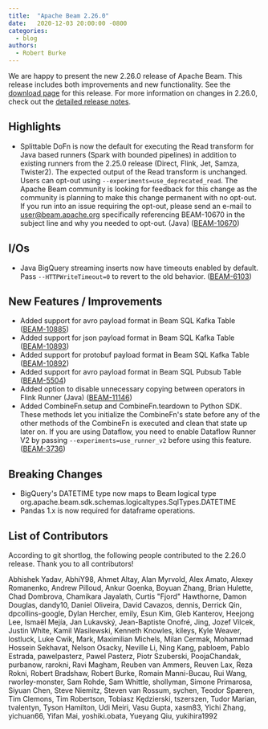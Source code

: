 ```yaml
---
title:  "Apache Beam 2.26.0"
date:   2020-12-03 20:00:00 -0800
categories:
  - blog
authors:
  - Robert Burke
---
```

<!--
Licensed under the Apache License, Version 2.0 (the "License");
you may not use this file except in compliance with the License.
You may obtain a copy of the License at
http://www.apache.org/licenses/LICENSE-2.0
Unless required by applicable law or agreed to in writing, software
distributed under the License is distributed on an "AS IS" BASIS,
WITHOUT WARRANTIES OR CONDITIONS OF ANY KIND, either express or implied.
See the License for the specific language governing permissions and
limitations under the License.
-->
We are happy to present the new 2.26.0 release of Apache Beam. This release includes both improvements and new functionality.
See the [download page](/get-started/downloads/#2250-2020-12-04) for this release.
For more information on changes in 2.26.0, check out the
[detailed release notes](https://issues.apache.org/jira/secure/ReleaseNote.jspa?projectId=12319527&version=12347147).

## Highlights

* Splittable DoFn is now the default for executing the Read transform for Java based runners (Spark with bounded pipelines) in addition to existing runners from the 2.25.0 release (Direct, Flink, Jet, Samza, Twister2). The expected output of the Read transform is unchanged. Users can opt-out using `--experiments=use_deprecated_read`. The Apache Beam community is looking for feedback for this change as the community is planning to make this change permanent with no opt-out. If you run into an issue requiring the opt-out, please send an e-mail to [user@beam.apache.org](mailto:user@beam.apache.org) specifically referencing BEAM-10670 in the subject line and why you needed to opt-out. (Java) ([BEAM-10670](https://issues.apache.org/jira/browse/BEAM-10670))

## I/Os

* Java BigQuery streaming inserts now have timeouts enabled by default. Pass `--HTTPWriteTimeout=0` to revert to the old behavior. ([BEAM-6103](https://issues.apache.org/jira/browse/BEAM-6103))

## New Features / Improvements
* Added support for avro payload format in Beam SQL Kafka Table ([BEAM-10885](https://issues.apache.org/jira/browse/BEAM-10885))
* Added support for json payload format in Beam SQL Kafka Table ([BEAM-10893](https://issues.apache.org/jira/browse/BEAM-10893))
* Added support for protobuf payload format in Beam SQL Kafka Table ([BEAM-10892](https://issues.apache.org/jira/browse/BEAM-10892))
* Added support for avro payload format in Beam SQL Pubsub Table ([BEAM-5504](https://issues.apache.org/jira/browse/BEAM-5504))
* Added option to disable unnecessary copying between operators in Flink Runner (Java) ([BEAM-11146](https://issues.apache.org/jira/browse/BEAM-11146))
* Added CombineFn.setup and CombineFn.teardown to Python SDK. These methods let you initialize the CombineFn's state before any of the other methods of the CombineFn is executed and clean that state up later on. If you are using Dataflow, you need to enable Dataflow Runner V2 by passing `--experiments=use_runner_v2` before using this feature. ([BEAM-3736](https://issues.apache.org/jira/browse/BEAM-3736))

## Breaking Changes

* BigQuery's DATETIME type now maps to Beam logical type org.apache.beam.sdk.schemas.logicaltypes.SqlTypes.DATETIME
* Pandas 1.x is now required for dataframe operations.

## List of Contributors

According to git shortlog, the following people contributed to the 2.26.0 release. Thank you to all contributors!

Abhishek Yadav, AbhiY98, Ahmet Altay, Alan Myrvold, Alex Amato, Alexey Romanenko,
Andrew Pilloud, Ankur Goenka, Boyuan Zhang, Brian Hulette, Chad Dombrova, 
Chamikara Jayalath, Curtis "Fjord" Hawthorne, Damon Douglas, dandy10, Daniel Oliveira,
David Cavazos, dennis, Derrick Qin, dpcollins-google, Dylan Hercher, emily, Esun Kim, 
Gleb Kanterov, Heejong Lee, Ismaël Mejía, Jan Lukavský, Jean-Baptiste Onofré, Jing, 
Jozef Vilcek, Justin White, Kamil Wasilewski, Kenneth Knowles, kileys, Kyle Weaver, 
lostluck, Luke Cwik, Mark, Maximilian Michels, Milan Cermak, Mohammad Hossein Sekhavat,
Nelson Osacky, Neville Li, Ning Kang, pabloem, Pablo Estrada, pawelpasterz,
Pawel Pasterz, Piotr Szuberski, PoojaChandak, purbanow, rarokni, Ravi Magham,
Reuben van Ammers, Reuven Lax, Reza Rokni, Robert Bradshaw, Robert Burke,
Romain Manni-Bucau, Rui Wang, rworley-monster, Sam Rohde, Sam Whittle, shollyman,
Simone Primarosa, Siyuan Chen, Steve Niemitz, Steven van Rossum, sychen, Teodor Spæren,
Tim Clemons, Tim Robertson, Tobiasz Kędzierski, tszerszen, Tudor Marian, tvalentyn,
Tyson Hamilton, Udi Meiri, Vasu Gupta, xasm83, Yichi Zhang, yichuan66, Yifan Mai, 
yoshiki.obata, Yueyang Qiu, yukihira1992
